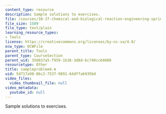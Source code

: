 ```yaml
---
content_type: resource
description: Sample solutions to exercises.
file: /courses/10-37-chemical-and-biological-reaction-engineering-spring-2007/5d717a9886c27537989164dffab935bd_sampleproblem4.m
file_size: 1589
file_type: text/plain
learning_resource_types:
- Tools
license: https://creativecommons.org/licenses/by-nc-sa/4.0/
ocw_type: OCWFile
parent_title: Tools
parent_type: CourseSection
parent_uid: 350837a5-f959-1b36-3d8d-6c740cc64608
resourcetype: Other
title: sampleproblem4.m
uid: 5d717a98-86c2-7537-9891-64dffab935bd
video_files:
  video_thumbnail_file: null
video_metadata:
  youtube_id: null
---
```

Sample solutions to exercises.